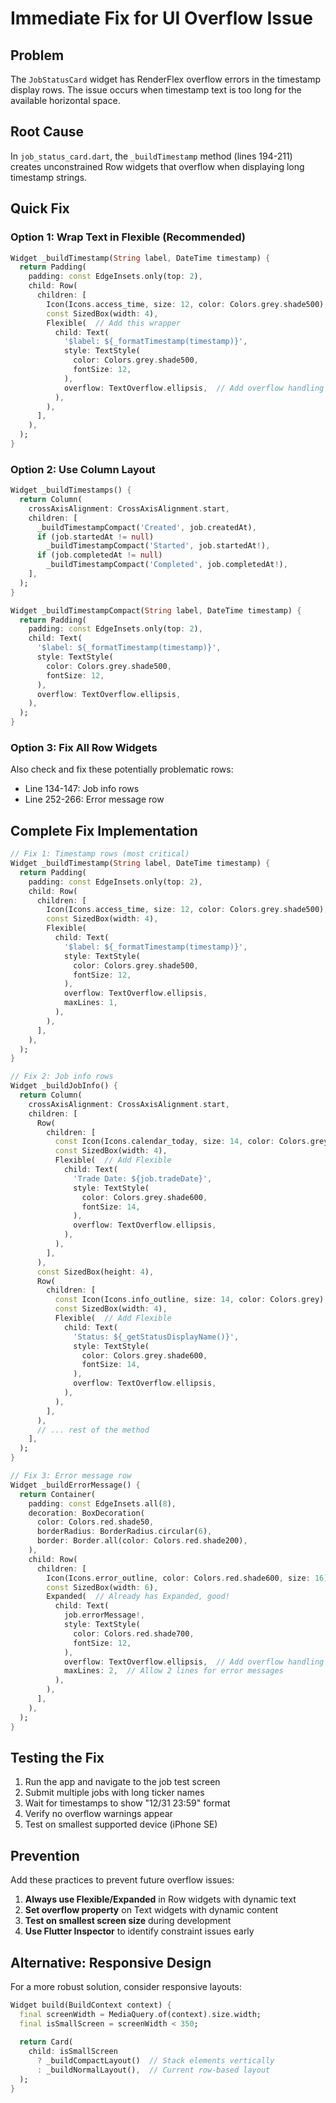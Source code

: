 # Immediate Fix for UI Overflow Issue

## Problem
The `JobStatusCard` widget has RenderFlex overflow errors in the timestamp display rows. The issue occurs when timestamp text is too long for the available horizontal space.

## Root Cause
In `job_status_card.dart`, the `_buildTimestamp` method (lines 194-211) creates unconstrained Row widgets that overflow when displaying long timestamp strings.

## Quick Fix

### Option 1: Wrap Text in Flexible (Recommended)

```dart
Widget _buildTimestamp(String label, DateTime timestamp) {
  return Padding(
    padding: const EdgeInsets.only(top: 2),
    child: Row(
      children: [
        Icon(Icons.access_time, size: 12, color: Colors.grey.shade500),
        const SizedBox(width: 4),
        Flexible(  // Add this wrapper
          child: Text(
            '$label: ${_formatTimestamp(timestamp)}',
            style: TextStyle(
              color: Colors.grey.shade500,
              fontSize: 12,
            ),
            overflow: TextOverflow.ellipsis,  // Add overflow handling
          ),
        ),
      ],
    ),
  );
}
```

### Option 2: Use Column Layout

```dart
Widget _buildTimestamps() {
  return Column(
    crossAxisAlignment: CrossAxisAlignment.start,
    children: [
      _buildTimestampCompact('Created', job.createdAt),
      if (job.startedAt != null)
        _buildTimestampCompact('Started', job.startedAt!),
      if (job.completedAt != null)
        _buildTimestampCompact('Completed', job.completedAt!),
    ],
  );
}

Widget _buildTimestampCompact(String label, DateTime timestamp) {
  return Padding(
    padding: const EdgeInsets.only(top: 2),
    child: Text(
      '$label: ${_formatTimestamp(timestamp)}',
      style: TextStyle(
        color: Colors.grey.shade500,
        fontSize: 12,
      ),
      overflow: TextOverflow.ellipsis,
    ),
  );
}
```

### Option 3: Fix All Row Widgets

Also check and fix these potentially problematic rows:
- Line 134-147: Job info rows
- Line 252-266: Error message row

## Complete Fix Implementation

```dart
// Fix 1: Timestamp rows (most critical)
Widget _buildTimestamp(String label, DateTime timestamp) {
  return Padding(
    padding: const EdgeInsets.only(top: 2),
    child: Row(
      children: [
        Icon(Icons.access_time, size: 12, color: Colors.grey.shade500),
        const SizedBox(width: 4),
        Flexible(
          child: Text(
            '$label: ${_formatTimestamp(timestamp)}',
            style: TextStyle(
              color: Colors.grey.shade500,
              fontSize: 12,
            ),
            overflow: TextOverflow.ellipsis,
            maxLines: 1,
          ),
        ),
      ],
    ),
  );
}

// Fix 2: Job info rows
Widget _buildJobInfo() {
  return Column(
    crossAxisAlignment: CrossAxisAlignment.start,
    children: [
      Row(
        children: [
          const Icon(Icons.calendar_today, size: 14, color: Colors.grey),
          const SizedBox(width: 4),
          Flexible(  // Add Flexible
            child: Text(
              'Trade Date: ${job.tradeDate}',
              style: TextStyle(
                color: Colors.grey.shade600,
                fontSize: 14,
              ),
              overflow: TextOverflow.ellipsis,
            ),
          ),
        ],
      ),
      const SizedBox(height: 4),
      Row(
        children: [
          const Icon(Icons.info_outline, size: 14, color: Colors.grey),
          const SizedBox(width: 4),
          Flexible(  // Add Flexible
            child: Text(
              'Status: ${_getStatusDisplayName()}',
              style: TextStyle(
                color: Colors.grey.shade600,
                fontSize: 14,
              ),
              overflow: TextOverflow.ellipsis,
            ),
          ),
        ],
      ),
      // ... rest of the method
    ],
  );
}

// Fix 3: Error message row
Widget _buildErrorMessage() {
  return Container(
    padding: const EdgeInsets.all(8),
    decoration: BoxDecoration(
      color: Colors.red.shade50,
      borderRadius: BorderRadius.circular(6),
      border: Border.all(color: Colors.red.shade200),
    ),
    child: Row(
      children: [
        Icon(Icons.error_outline, color: Colors.red.shade600, size: 16),
        const SizedBox(width: 6),
        Expanded(  // Already has Expanded, good!
          child: Text(
            job.errorMessage!,
            style: TextStyle(
              color: Colors.red.shade700,
              fontSize: 12,
            ),
            overflow: TextOverflow.ellipsis,  // Add overflow handling
            maxLines: 2,  // Allow 2 lines for error messages
          ),
        ),
      ],
    ),
  );
}
```

## Testing the Fix

1. Run the app and navigate to the job test screen
2. Submit multiple jobs with long ticker names
3. Wait for timestamps to show "12/31 23:59" format
4. Verify no overflow warnings appear
5. Test on smallest supported device (iPhone SE)

## Prevention

Add these practices to prevent future overflow issues:

1. **Always use Flexible/Expanded** in Row widgets with dynamic text
2. **Set overflow property** on Text widgets with dynamic content
3. **Test on smallest screen size** during development
4. **Use Flutter Inspector** to identify constraint issues early

## Alternative: Responsive Design

For a more robust solution, consider responsive layouts:

```dart
Widget build(BuildContext context) {
  final screenWidth = MediaQuery.of(context).size.width;
  final isSmallScreen = screenWidth < 350;
  
  return Card(
    child: isSmallScreen 
      ? _buildCompactLayout()  // Stack elements vertically
      : _buildNormalLayout(),  // Current row-based layout
  );
}
```